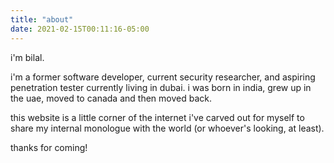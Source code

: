 ```yaml
---
title: "about"
date: 2021-02-15T00:11:16-05:00
---
```


i'm bilal. 

i'm a former software developer, current security researcher, and aspiring penetration tester currently living in dubai. 
i was born in india, grew up in the uae, moved to canada and then moved back. 

this website is a little corner of the internet i've carved out for myself to share my internal monologue with the world (or whoever's looking, at least).

thanks for coming!
